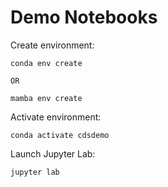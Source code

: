 # Demo Notebooks

Create environment:
```
conda env create

OR

mamba env create
```

Activate environment:
```
conda activate cdsdemo
```

Launch Jupyter Lab:
```
jupyter lab
```